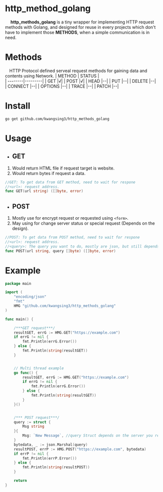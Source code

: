 # http_method_golang
&emsp; **http_methods_golang** is a tiny wrapper for implementing HTTP request methods with Golang, and designed for reuse in every projects which don't have to implement those **METHODS**, when a simple communication is in need.

# Methods
&emsp;HTTP Protocol defined serveal request methods for gaining data and contents using Network.
| METHOD  |  STATUS |   
| --------|---------|
| GET     |√|
| POST    |√|
| HEAD    |--|
| PUT     |--|
| DELETE  |--|
| CONNECT |--|
| OPTIONS |--|
| TRACE   |--|
| PATCH   |--| 

# Install
```sh
go get github.com/kwangsing3/http_methods_golang
```



# Usage

* ## GET
1. Would return HTML file if request target is website. <br/>
2. Would return bytes if request a data.
``` go
//GET: To get data from GET method, need to wait for respone
//<url>: request address.
func GET(url string) ([]byte, error)
```
* ## POST
1. Mostly use for encrypt request or requested using ```<form>```.
2. May using for change server status or special request (Depends on the design).
``` go
//POST: To get data from POST method, need to wait for respone
//<url>: request address.
//<query>: The query you want to do, mostly are json, but still depends on the server you request.
func POST(url string, query []byte) ([]byte, error) 
```

# Example
```go
package main

import (
	"encoding/json"
	"fmt"
	HMG "github.com/kwangsing3/http_methods_golang"
)

func main() {

	/***GET request***/
	resultGET, errG := HMG.GET("https://example.com")
	if errG != nil {
		fmt.Println(errG.Error())
	} else {
		fmt.Println(string(resultGET))
	}


	// Multi thread example
	go func() {
		resultGET, errG := HMG.GET("https://example.com")
		if errG != nil {
			fmt.Println(errG.Error())
		} else {
			fmt.Println(string(resultGET))
		}
	}()


	/*** POST request***/
	query := struct {
		Msg string
	}{
		Msg: `New Message`, //query Struct depends on the server you request.
	}
	bytedata, _ := json.Marshal(query)
	resultPOST, errP := HMG.POST("https://example.com", bytedata)
	if errP != nil {
		fmt.Println(errP.Error())
	} else {
		fmt.Println(string(resultPOST))
	}

    return
}

```
